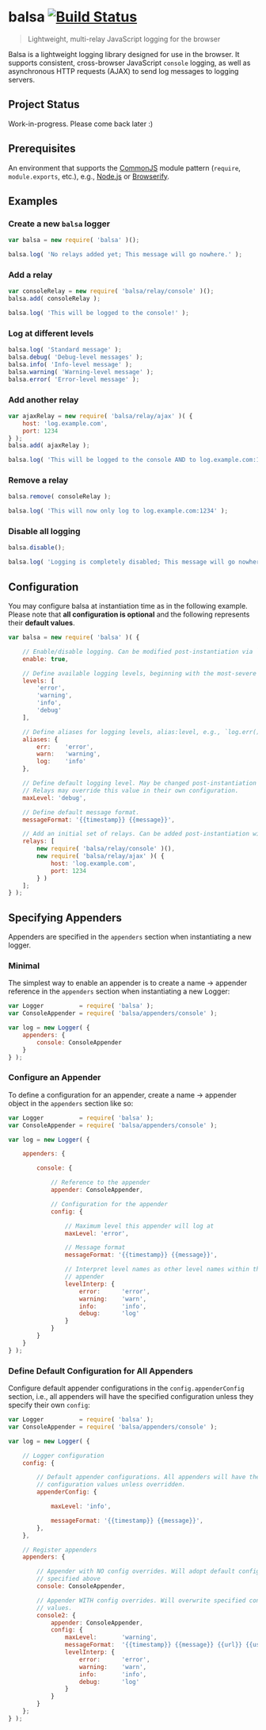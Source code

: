 # balsa [![Build Status](https://travis-ci.org/reidev/balsa.svg?branch=master)](https://travis-ci.org/reidev/balsa)

> Lightweight, multi-relay JavaScript logging for the browser

Balsa is a lightweight logging library designed for use in the browser. It
supports consistent, cross-browser JavaScript `console` logging, as well as
asynchronous HTTP requests (AJAX) to send log messages to logging servers.

## Project Status

Work-in-progress. Please come back later :)

## Prerequisites

An environment that supports the [CommonJS](http://wiki.commonjs.org/wiki/CommonJS)
module pattern (`require`, `module.exports`, etc.), e.g.,
[Node.js](http://nodejs.org/) or [Browserify](http://browserify.org/).

## Examples

### Create a new `balsa` logger

```js
var balsa = new require( 'balsa' )();

balsa.log( 'No relays added yet; This message will go nowhere.' );
```

### Add a relay

```js
var consoleRelay = new require( 'balsa/relay/console' )();
balsa.add( consoleRelay );

balsa.log( 'This will be logged to the console!' );
```

### Log at different levels

```js
balsa.log( 'Standard message' );
balsa.debug( 'Debug-level messages' );
balsa.info( 'Info-level message' );
balsa.warning( 'Warning-level message' );
balsa.error( 'Error-level message' );
```

### Add another relay

```js
var ajaxRelay = new require( 'balsa/relay/ajax' )( {
    host: 'log.example.com',
    port: 1234
} );
balsa.add( ajaxRelay );

balsa.log( 'This will be logged to the console AND to log.example.com:1234' );
```

### Remove a relay

```js
balsa.remove( consoleRelay );

balsa.log( 'This will now only log to log.example.com:1234' );
```

### Disable all logging

```js
balsa.disable();

balsa.log( 'Logging is completely disabled; This message will go nowhere.' );
```

## Configuration

You may configure balsa at instantiation time as in the following example. Please note that **all configuration is optional** and the following represents their **default values**.

```js
var balsa = new require( 'balsa' )( {

    // Enable/disable logging. Can be modified post-instantiation via `.enable()` and `.disable()`
    enable: true,

    // Define available logging levels, beginning with the most-severe
    levels: [
        'error',
        'warning',
        'info',
        'debug'
    ],

    // Define aliases for logging levels, alias:level, e.g., `log.err()` -> `log.error()`
    aliases: {
        err:    'error',
        warn:   'warning',
        log:    'info'
    },

    // Define default logging level. May be changed post-instantiation with `.maxLevel()`.
    // Relays may override this value in their own configuration.
    maxLevel: 'debug',

    // Define default message format. 
    messageFormat: '{{timestamp}} {{message}}',

    // Add an initial set of relays. Can be added post-instantiation with `.add()`
    relays: [
        new require( 'balsa/relay/console' )(),
        new require( 'balsa/relay/ajax' )( {
            host: 'log.example.com',
            port: 1234
        } )
    ];
} );

```


## Specifying Appenders

Appenders are specified in the `appenders` section when instantiating a new
logger.

### Minimal

The simplest way to enable an appender is to create a name -> appender
reference in the `appenders` section when instantiating a new Logger:

```js
var Logger          = require( 'balsa' );
var ConsoleAppender = require( 'balsa/appenders/console' );

var log = new Logger( {
    appenders: {
        console: ConsoleAppender
    }
} );
```

### Configure an Appender

To define a configuration for an appender, create a name -> appender object
in the `appenders` section like so:

```js
var Logger          = require( 'balsa' );
var ConsoleAppender = require( 'balsa/appenders/console' );

var log = new Logger( {

    appenders: {

        console: {

            // Reference to the appender
            appender: ConsoleAppender,

            // Configuration for the appender
            config: {

                // Maximum level this appender will log at
                maxLevel: 'error',

                // Message format
                messageFormat: '{{timestamp}} {{message}}',

                // Interpret level names as other level names within this
                // appender
                levelInterp: {
                    error:      'error',
                    warning:    'warn',
                    info:       'info',
                    debug:      'log'
                }
            }
        }
    }
} );
```

### Define Default Configuration for All Appenders

Configure default appender configurations in the `config.appenderConfig`
section, i.e., all appenders will have the specified configuration unless they
specify their own `config`:

```js
var Logger          = require( 'balsa' );
var ConsoleAppender = require( 'balsa/appenders/console' );

var log = new Logger( {

    // Logger configuration
    config: {

        // Default appender configurations. All appenders will have these
        // configuration values unless overridden.
        appenderConfig: {

            maxLevel: 'info',

            messageFormat: '{{timestamp}} {{message}}',
        },
    },

    // Register appenders
    appenders: {

        // Appender with NO config overrides. Will adopt default configuration
        // specified above
        console: ConsoleAppender,

        // Appender WITH config overrides. Will overwrite specified config
        // values.
        console2: {
            appender: ConsoleAppender,
            config: {
                maxLevel:       'warning',
                messageFormat:  '{{timestamp}} {{message}} {{url}} {{userAgent}}',
                levelInterp: {
                    error:      'error',
                    warning:    'warn',
                    info:       'info',
                    debug:      'log'
                }
            }
        }
    };
} );
